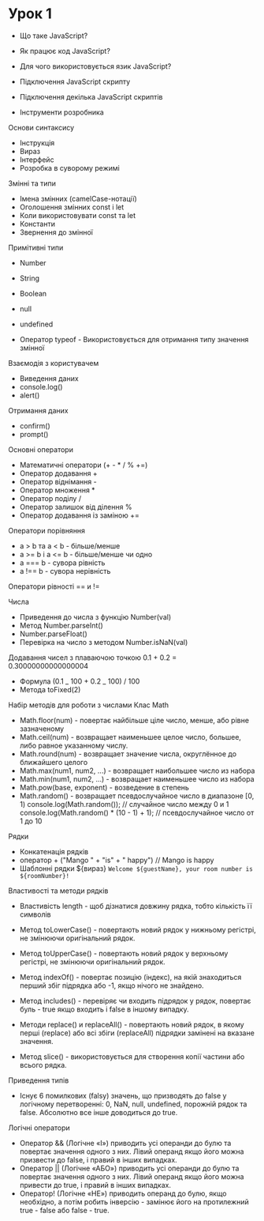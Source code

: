 # Урок 1

- Що таке JavaScript?
- Як працює код JavaScript?
- Для чого використовується язик JavaScript?
- Підключення JavaScript скрипту
- Підключення декілька JavaScript скриптів

- Інструменти розробника

Основи синтаксису

- Інструкція
- Вираз
- Інтерфейс
- Розробка в суворому режимі

Змінні та типи

- Імена змінних (camelCase-нотації)
- Оголошення змінних const і let
- Коли використовувати const та let
- Константи
- Звернення до змінної

Примітивні типи

- Number
- String
- Boolean
- null
- undefined

- Оператор typeof - Використовується для отримання типу значення змінної

Взаємодія з користувачем

- Виведення даних
- console.log()
- alert()

Отримання даних

- confirm()
- prompt()

Основні оператори

- Математичні оператори (+ - \* / % +=)
- Оператор додавання +
- Оператор віднімання -
- Оператор множення \*
- Оператор поділу /
- Оператор залишок від ділення %
- Оператор додавання із заміною +=

Оператори порівняння

- a > b та a < b - більше/менше
- a >= b і a <= b - більше/менше чи одно
- a === b - сувора рівність
- a !== b - сувора нерівність

Оператори рівності == и != 


Числа

- Приведення до числа з функцію Number(val)
- Метод Number.parseInt()
- Number.parseFloat()
- Перевірка на число з методом Number.isNaN(val)

Додавання чисел з плаваючою точкою 0.1 + 0.2 = 0.30000000000000004
- Формула (0.1 _ 100 + 0.2 _ 100) / 100
- Метода toFixed(2)

Набір методів для роботи з числами Клас Math

- Math.floor(num) - повертає найбільше ціле число, менше, або рівне зазначеному
- Math.ceil(num) - возвращает наименьшее целое число, большее, либо равное
  указанному числу.
- Math.round(num) - возвращает значение числа, округлённое до ближайшего целого
- Math.max(num1, num2, ...) - возвращает наибольшее число из набора
- Math.min(num1, num2, ...) - возвращает наименьшее число из набора
- Math.pow(base, exponent) - возведение в степень
- Math.random() - возвращает псевдослучайное число в диапазоне [0, 1)
  console.log(Math.random()); // случайное число между 0 и 1
  console.log(Math.random() \* (10 - 1) + 1); // псевдослучайное число от 1 до 10

Рядки

- Конкатенація рядків
- оператор + ("Mango " + "is" + " happy") // Mango is happy
- Шаблонні рядки ${вираз}
  `Welcome ${guestName}, your room number is ${roomNumber}!`

Властивості та методи рядків

- Властивість length - щоб дізнатися довжину рядка, тобто кількість її символів
- Метод toLowerCase() - повертають новий рядок у нижньому регістрі, не змінюючи
  оригінальний рядок.
- Метод toUpperCase() - повертають новий рядок у верхньому регістрі, не змінюючи
  оригінальний рядок.

- Метод indexOf() - повертає позицію (індекс), на якій знаходиться перший збіг
  підрядка або -1, якщо нічого не знайдено.
- Метод includes() - перевіряє чи входить підрядок у рядок, повертає буль - true
  якщо входить і false в іншому випадку.
- Методи replace() и replaceAll() - повертають новий рядок, в якому перші
  (replace) або всі збіги (replaceAll) підрядки замінені на вказане значення.
- Метод slice() - використовується для створення копії частини або всього рядка.

Приведення типів

- Існує 6 помилкових (falsy) значень, що призводять до false у логічному
  перетворенні: 0, NaN, null, undefined, порожній рядок та false. Абсолютно все
  інше доводиться до true.

Логічні оператори

- Оператор && (Логічне «І») приводить усі операнди до булю та повертає значення
  одного з них. Лівий операнд якщо його можна призвести до false, і правий в
  інших випадках.
- Оператор || (Логічне «АБО») приводить усі операнди до булю та повертає
  значення одного з них. Лівий операнд якщо його можна привести до true, і
  правий в інших випадках.
- Оператор! (Логічне «НЕ») приводить операнд до булю, якщо необхідно, а потім
  робить інверсію - замінює його на протилежний true - false або false - true.
